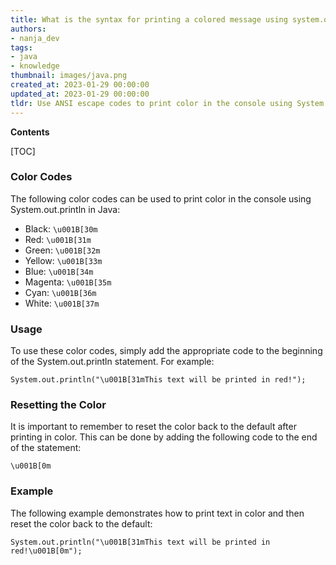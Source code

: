 ```yaml
---
title: What is the syntax for printing a colored message using system.out.println?
authors:
- nanja_dev
tags:
- java
- knowledge
thumbnail: images/java.png
created_at: 2023-01-29 00:00:00
updated_at: 2023-01-29 00:00:00
tldr: Use ANSI escape codes to print color in the console using System.out.println in Java.
---
```


**Contents**

[TOC]

### Color Codes

The following color codes can be used to print color in the console using System.out.println in Java:

- Black: `\u001B[30m`
- Red: `\u001B[31m`
- Green: `\u001B[32m`
- Yellow: `\u001B[33m`
- Blue: `\u001B[34m`
- Magenta: `\u001B[35m`
- Cyan: `\u001B[36m`
- White: `\u001B[37m`

### Usage

To use these color codes, simply add the appropriate code to the beginning of the System.out.println statement. For example:

```
System.out.println("\u001B[31mThis text will be printed in red!");
```

### Resetting the Color

It is important to remember to reset the color back to the default after printing in color. This can be done by adding the following code to the end of the statement:

`\u001B[0m`

### Example

The following example demonstrates how to print text in color and then reset the color back to the default:

```
System.out.println("\u001B[31mThis text will be printed in red!\u001B[0m");
```
